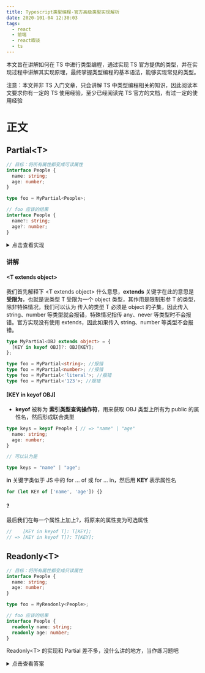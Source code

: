 ```yaml
---
title: Typescript类型编程-官方高级类型实现解析
date: 2020-101-04 12:30:03
tags:
  - react
  - 前端
  - react暇谈
  - ts
---
```


本文旨在讲解如何在 TS 中进行类型编程，通过实现 TS 官方提供的类型，并在实现过程中讲解其实现原理，最终掌握类型编程的基本语法，能够实现常见的类型。

注意：本文并非 TS 入门文章，只会讲解 TS 中类型编程相关的知识，因此阅读本文要求你有一定的 TS 使用经验，至少已经阅读完 TS 官方的文档，有过一定的使用经验

# 正文

## Partial\<T\>

```ts
// 目标：将所有属性都变成可读属性
interface People {
  name: string;
  age: number;
}

type foo = MyPartial<People>;

// foo 应该的结果
interface People {
  name?: string;
  age?: number;
}
```

<details>

<summary>
点击查看实现
</summary>

```ts
type MyPartial<OBJ extends object> = {
  [KEY in keyof OBJ]?: OBJ[KEY];
};

// 官方实现

type Partial<T> = {
  [P in keyof T]?: T[P];
};
```

</details>

### 讲解

#### \<T extends object\>

我们首先解释下 \<T extends object\> 什么意思，**extends** 关键字在此的意思是 **受限为**，也就是说类型 T 受限为一个 object 类型，其作用是限制形参 T 的类型，除非特殊情况，我们可以认为 传入的类型 T 必须是 object 的子集，因此传入 string、number 等类型就会报错，特殊情况指传 any、never 等类型时不会报错。官方实现没有使用 extends，因此如果传入 string、number 等类型不会报错。

<!-- 也可以这样认为，对于一个类型为T的 **变量** 其 **值** 可以赋给类型为 **object** 的变量。 -->

```ts
type MyPartial<OBJ extends object> = {
  [KEY in keyof OBJ]?: OBJ[KEY];
};

type foo = MyPartial<string>; //报错
type foo = MyPartial<number>; //报错
type foo = MyPartial<'literal'>; //报错
type foo = MyPartial<'123'>; //报错
```

#### \[KEY in keyof OBJ\]

- **keyof** 被称为 **索引类型查询操作符**，用来获取 OBJ 类型上所有为 public 的属性名，然后形成联合类型

```ts
type keys = keyof People { // => "name" | "age"
  name: string;
  age: number;
}

// 可以认为是

type keys = "name" | "age";

```

**in** 关键字类似于 JS 中的 for ... of 或 for ... in，然后用 **KEY** 表示属性名

```js
for (let KEY of ['name', 'age']) {}
```

#### \?

最后我们在每一个属性上加上?，将原来的属性变为可选属性

```ts
//    [KEY in keyof T]: T[KEY];
// => [KEY in keyof T]?: T[KEY];
```

## Readonly\<T\>

```ts
// 目标：将所有属性都变成只读属性
interface People {
  name: string;
  age: number;
}

type foo = MyReadonly<People>;

// foo 应该的结果
interface People {
  readonly name: string;
  readonly age: number;
}
```

Readonly\<T\> 的实现和 Partial 差不多，没什么讲的地方，当作练习题吧


<details>

<summary>
点击查看答案
</summary>

```ts
type MyReadonly<OBJ extends object> = {
  readonly [KEY in keyof OBJ]: OBJ[KEY];
};
```

</details>


## 